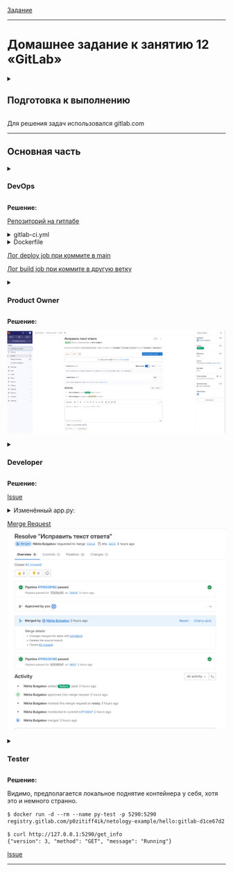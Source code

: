[Задание](https://github.com/netology-code/mnt-homeworks/blob/9b9f63e7688a78a0dc8683bf71ef7171933c9fab/09-ci-06-gitlab/README.md)

---

# Домашнее задание к занятию 12 «GitLab»

<details><summary>

## Подготовка к выполнению

</summary>

1. Или подготовьте к работе Managed GitLab от yandex cloud [по инструкции](https://cloud.yandex.ru/docs/managed-gitlab/operations/instance/instance-create) .
Или создайте виртуальную машину из публичного образа [по инструкции](https://cloud.yandex.ru/marketplace/products/yc/gitlab ) .
2. Создайте виртуальную машину и установите на нее gitlab runner, подключите к вашему серверу gitlab  [по инструкции](https://docs.gitlab.com/runner/install/linux-repository.html) .

3. (* Необязательное задание повышенной сложности. )  Если вы уже знакомы с k8s попробуйте выполнить задание, запустив gitlab server и gitlab runner в k8s  [по инструкции](https://cloud.yandex.ru/docs/tutorials/infrastructure-management/gitlab-containers). 

4. Создайте свой новый проект.
5. Создайте новый репозиторий в GitLab, наполните его [файлами](./repository).
6. Проект должен быть публичным, остальные настройки по желанию.

</details>

Для решения задач использовался gitlab.com

---

## Основная часть

<details><summary>

### DevOps

</summary>

В репозитории содержится код проекта на Python. Проект — RESTful API сервис. Ваша задача — автоматизировать сборку образа с выполнением python-скрипта:

1. Образ собирается на основе [centos:7](https://hub.docker.com/_/centos?tab=tags&page=1&ordering=last_updated).
2. Python версии не ниже 3.7.
3. Установлены зависимости: `flask` `flask-jsonpify` `flask-restful`.
4. Создана директория `/python_api`.
5. Скрипт из репозитория размещён в /python_api.
6. Точка вызова: запуск скрипта.
7. При комите в любую ветку должен собираться docker image с форматом имени hello:gitlab-$CI_COMMIT_SHORT_SHA . Образ должен быть выложен в Gitlab registry или yandex registry.   

</details>

**Решение:**

[Репозиторий на гитлабе](https://gitlab.com/p0zitiff4ik/netology-example)

<details><summary>gitlab-ci.yml</summary>

```yaml
stages:
    - build
    - deploy
image: docker:20.10.5
services:
    - docker:20.10.5-dind
builder:
    stage: build
    script:
        - docker build -t $CI_REGISTRY/$CI_PROJECT_PATH/hello:gitlab-$CI_COMMIT_SHORT_SHA .
    except:
        - main
deployer:
    stage: deploy
    script:
        - docker build -t $CI_REGISTRY/$CI_PROJECT_PATH/hello:gitlab-$CI_COMMIT_SHORT_SHA .
        - docker login -u $CI_REGISTRY_USER -p $CI_REGISTRY_PASSWORD $CI_REGISTRY
        - docker push $CI_REGISTRY/$CI_PROJECT_PATH/hello:gitlab-$CI_COMMIT_SHORT_SHA
    only:
        - main
```

</details>

<details><summary>Dockerfile</summary>

```Dockerfile
FROM centos:7
RUN yum -y install wget make gcc openssl-devel bzip2-devel libffi-devel zlib-devel xz-devel && \
    cd /usr/src/ && \
    wget https://www.python.org/ftp/python/3.7.11/Python-3.7.11.tgz && \
    tar xzf Python-3.7.11.tgz && \
    cd Python-3.7.11 && \
    ./configure --enable-optimizations && \
    make altinstall && \
    rm /usr/src/Python-3.7.11.tgz && \
    ln -sfn /usr/local/bin/python3.7 /usr/bin/python3 && \
    ln -sfn /usr/local/bin/pip3.7 /usr/bin/pip3 && \
    python3 -m pip install --upgrade pip
COPY requirements.txt requirements.txt
RUN pip3 install -r requirements.txt
COPY app.py /python_api/app.py
CMD ["python3", "/python_api/app.py"]
```

</details>

[Лог deploy job при коммите в main](https://gitlab.com/p0zitiff4ik/netology-example/-/jobs/5767511658)

[Лог build job при коммите в другую ветку](https://gitlab.com/p0zitiff4ik/netology-example/-/jobs/5767501775)

<details><summary>

### Product Owner

</summary>

Вашему проекту нужна бизнесовая доработка: нужно поменять JSON ответа на вызов метода GET `/rest/api/get_info`, необходимо создать Issue в котором указать:

1. Какой метод необходимо исправить.
2. Текст с `{ "message": "Already started" }` на `{ "message": "Running"}`.
3. Issue поставить label: feature.

</details>

**Решение:**

![Issue](img/image.png)

<details><summary>

### Developer

</summary>

Пришёл новый Issue на доработку, вам нужно:

1. Создать отдельную ветку, связанную с этим Issue.
2. Внести изменения по тексту из задания.
3. Подготовить Merge Request, влить необходимые изменения в `master`, проверить, что сборка прошла успешно.

</details>

**Решение:**

[Issue](https://gitlab.com/p0zitiff4ik/netology-example/-/issues/2)

<details><summary>Изменённый app.py:</summary>

```python
from flask import Flask, request
from flask_restful import Resource, Api
from json import dumps
from flask_jsonpify import jsonify

app = Flask(__name__)
api = Api(app)

class Info(Resource):
    def get(self):
        return {'version': 3, 'method': 'GET', 'message': 'Running'}

api.add_resource(Info, '/get_info')

if __name__ == '__main__':
     app.run(host='0.0.0.0', port='5290')
```

</details>

[Merge Request](https://gitlab.com/p0zitiff4ik/netology-example/-/merge_requests/6)
![MR](img/image-1.png)


<details><summary>

### Tester

</summary>

Разработчики выполнили новый Issue, необходимо проверить валидность изменений:

1. Поднять докер-контейнер с образом `python-api:latest` и проверить возврат метода на корректность.
2. Закрыть Issue с комментарием об успешности прохождения, указав желаемый результат и фактически достигнутый.

</details>

**Решение:**

Видимо, предполагается локальное поднятие контейнера у себя, хотя это и немного странно. 
```shell
$ docker run -d --rm --name py-test -p 5290:5290 registry.gitlab.com/p0zitiff4ik/netology-example/hello:gitlab-d1ce67d2
```

```shell
$ curl http://127.0.0.1:5290/get_info
{"version": 3, "method": "GET", "message": "Running"}
```

[Issue](https://gitlab.com/p0zitiff4ik/netology-example/-/issues/2)

---
